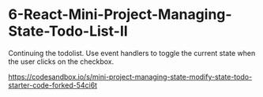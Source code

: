 # 6-React-Mini-Project-Managing-State-Todo-List-II

Continuing the todolist. Use event handlers to toggle the current state when the user clicks on the checkbox.

https://codesandbox.io/s/mini-project-managing-state-modify-state-todo-starter-code-forked-54ci6t
